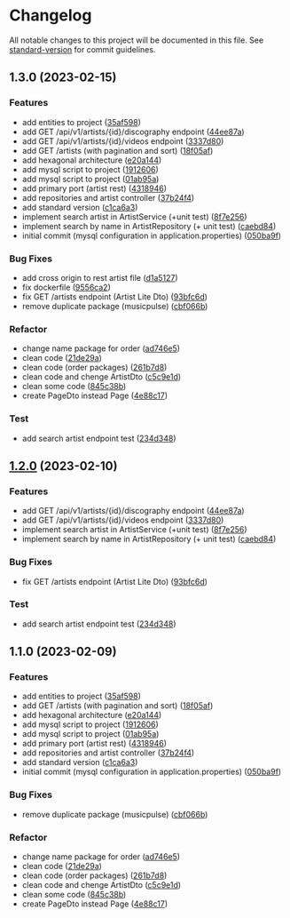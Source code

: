 # Changelog

All notable changes to this project will be documented in this file. See [standard-version](https://github.com/conventional-changelog/standard-version) for commit guidelines.

## 1.3.0 (2023-02-15)


### Features

* add entities to project ([35af598](https://github.com/pperezp/music-pulse/commits/35af598abe4385060c41b3575d7c083a56962876))
* add GET /api/v1/artists/{id}/discography endpoint ([44ee87a](https://github.com/pperezp/music-pulse/commits/44ee87a21d6105eb39286a7a5959db6ed7354e42))
* add GET /api/v1/artists/{id}/videos endpoint ([3337d80](https://github.com/pperezp/music-pulse/commits/3337d804e5f0521a1c99ebf59f38cd945299839e))
* add GET /artists (with pagination and sort) ([18f05af](https://github.com/pperezp/music-pulse/commits/18f05afc0c4b93865feee8b62c231dd8998e83bc))
* add hexagonal architecture ([e20a144](https://github.com/pperezp/music-pulse/commits/e20a1448d4465fda8528185dfb1be85aa8a58cd4))
* add mysql script to project ([1912606](https://github.com/pperezp/music-pulse/commits/19126064d63781e2e2baf16883153a75e731227e))
* add mysql script to project ([01ab95a](https://github.com/pperezp/music-pulse/commits/01ab95abd8055546afb31ff1e48d51318df5f57e))
* add primary port (artist rest) ([4318946](https://github.com/pperezp/music-pulse/commits/431894603ddaff0ddc8593f5e45122ee54272c93))
* add repositories and artist controller ([37b24f4](https://github.com/pperezp/music-pulse/commits/37b24f434e2d2c54e84d8a3673aa2b4e1bac4960))
* add standard version ([c1ca6a3](https://github.com/pperezp/music-pulse/commits/c1ca6a31682f2b29c66867fd206571d077789914))
* implement search artist in ArtistService (+unit test) ([8f7e256](https://github.com/pperezp/music-pulse/commits/8f7e25677f27595c68dbadd550eec5a6fea208bf))
* implement search by name in ArtistRepository (+ unit test) ([caebd84](https://github.com/pperezp/music-pulse/commits/caebd84b12b22ec04fa2a21f3a22694c21c14396))
* initial commit (mysql configuration in application.properties) ([050ba9f](https://github.com/pperezp/music-pulse/commits/050ba9fd66e645c5d2df59d303f71f31b3afc40c))


### Bug Fixes

* add cross origin to rest artist file ([d1a5127](https://github.com/pperezp/music-pulse/commits/d1a512778e0b5f1f4cc48ecacf1fb75403dcee28))
* fix dockerfile ([9556ca2](https://github.com/pperezp/music-pulse/commits/9556ca2cb6385c7db21a83c2c6d9c6e6ec1397d1))
* fix GET /artists endpoint (Artist Lite Dto) ([93bfc6d](https://github.com/pperezp/music-pulse/commits/93bfc6d87d47fdcfe62ab39234e5a21eb4ea4f7c))
* remove duplicate package (musicpulse) ([cbf066b](https://github.com/pperezp/music-pulse/commits/cbf066bf8ee66fe53aa1aa3076b4e01d93b92f0f))


### Refactor

* change name package for order ([ad746e5](https://github.com/pperezp/music-pulse/commits/ad746e59eca449e2b520741863eee029d1a7a46a))
* clean code ([21de29a](https://github.com/pperezp/music-pulse/commits/21de29afce3aafea62bd55ae01516cb7b5f69653))
* clean code (order packages) ([261b7d8](https://github.com/pperezp/music-pulse/commits/261b7d85418442b6cdf748d206facafcd2017f76))
* clean code and chenge ArtistDto ([c5c9e1d](https://github.com/pperezp/music-pulse/commits/c5c9e1dc3700d58e1ebc06cad446fc2b794a4ceb))
* clean some code ([845c38b](https://github.com/pperezp/music-pulse/commits/845c38b7ebb09723cf0a61b1ac1222ee1d461222))
* create PageDto instead Page ([4e88c17](https://github.com/pperezp/music-pulse/commits/4e88c171540443679afb1de146f6c528069cb3da))


### Test

* add search artist endpoint test ([234d348](https://github.com/pperezp/music-pulse/commits/234d34891d988c3baebcc3d493352313d54c755e))

## [1.2.0](https://github.com/pperezp/music-pulse/compare/v1.1.0...v1.2.0) (2023-02-10)


### Features

* add GET /api/v1/artists/{id}/discography endpoint ([44ee87a](https://github.com/pperezp/music-pulse/commits/44ee87a21d6105eb39286a7a5959db6ed7354e42))
* add GET /api/v1/artists/{id}/videos endpoint ([3337d80](https://github.com/pperezp/music-pulse/commits/3337d804e5f0521a1c99ebf59f38cd945299839e))
* implement search artist in ArtistService (+unit test) ([8f7e256](https://github.com/pperezp/music-pulse/commits/8f7e25677f27595c68dbadd550eec5a6fea208bf))
* implement search by name in ArtistRepository (+ unit test) ([caebd84](https://github.com/pperezp/music-pulse/commits/caebd84b12b22ec04fa2a21f3a22694c21c14396))


### Bug Fixes

* fix GET /artists endpoint (Artist Lite Dto) ([93bfc6d](https://github.com/pperezp/music-pulse/commits/93bfc6d87d47fdcfe62ab39234e5a21eb4ea4f7c))


### Test

* add search artist endpoint test ([234d348](https://github.com/pperezp/music-pulse/commits/234d34891d988c3baebcc3d493352313d54c755e))

## 1.1.0 (2023-02-09)


### Features

* add entities to project ([35af598](https://github.com/pperezp/music-pulse/commits/35af598abe4385060c41b3575d7c083a56962876))
* add GET /artists (with pagination and sort) ([18f05af](https://github.com/pperezp/music-pulse/commits/18f05afc0c4b93865feee8b62c231dd8998e83bc))
* add hexagonal architecture ([e20a144](https://github.com/pperezp/music-pulse/commits/e20a1448d4465fda8528185dfb1be85aa8a58cd4))
* add mysql script to project ([1912606](https://github.com/pperezp/music-pulse/commits/19126064d63781e2e2baf16883153a75e731227e))
* add mysql script to project ([01ab95a](https://github.com/pperezp/music-pulse/commits/01ab95abd8055546afb31ff1e48d51318df5f57e))
* add primary port (artist rest) ([4318946](https://github.com/pperezp/music-pulse/commits/431894603ddaff0ddc8593f5e45122ee54272c93))
* add repositories and artist controller ([37b24f4](https://github.com/pperezp/music-pulse/commits/37b24f434e2d2c54e84d8a3673aa2b4e1bac4960))
* add standard version ([c1ca6a3](https://github.com/pperezp/music-pulse/commits/c1ca6a31682f2b29c66867fd206571d077789914))
* initial commit (mysql configuration in application.properties) ([050ba9f](https://github.com/pperezp/music-pulse/commits/050ba9fd66e645c5d2df59d303f71f31b3afc40c))


### Bug Fixes

* remove duplicate package (musicpulse) ([cbf066b](https://github.com/pperezp/music-pulse/commits/cbf066bf8ee66fe53aa1aa3076b4e01d93b92f0f))


### Refactor

* change name package for order ([ad746e5](https://github.com/pperezp/music-pulse/commits/ad746e59eca449e2b520741863eee029d1a7a46a))
* clean code ([21de29a](https://github.com/pperezp/music-pulse/commits/21de29afce3aafea62bd55ae01516cb7b5f69653))
* clean code (order packages) ([261b7d8](https://github.com/pperezp/music-pulse/commits/261b7d85418442b6cdf748d206facafcd2017f76))
* clean code and chenge ArtistDto ([c5c9e1d](https://github.com/pperezp/music-pulse/commits/c5c9e1dc3700d58e1ebc06cad446fc2b794a4ceb))
* clean some code ([845c38b](https://github.com/pperezp/music-pulse/commits/845c38b7ebb09723cf0a61b1ac1222ee1d461222))
* create PageDto instead Page ([4e88c17](https://github.com/pperezp/music-pulse/commits/4e88c171540443679afb1de146f6c528069cb3da))
